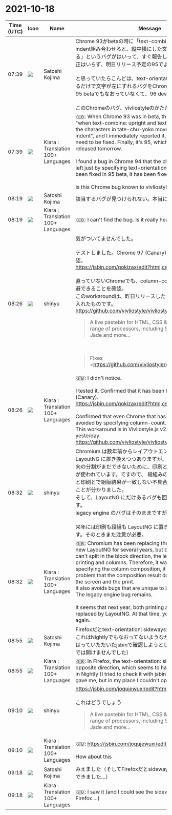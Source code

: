 # 2021-10-18

|Time (UTC)|Icon|Name|Message|
|---|---|---|---|
|07:39|![](https://secure.gravatar.com/avatar/98b698d47526f827586a7f3946607ef4.jpg?s=72&d=https%3A%2F%2Fa.slack-edge.com%2Fdf10d%2Fimg%2Favatars%2Fava_0007-72.png)|Satoshi Kojima|Chrome 93がbetaの時に「text-combine: uprightとtext-indent組み合わせると、縦中横にした文字がindent分横に移動する」というバグがはいって、すぐ報告したのに93 stableには修正はいらず、明日リリース予定の95でようやくなおります。<br><br>と思っていたらこんどは、text-orientation: sidewaysを指定するだけで文字が左にずれるバグをChrome 94で発見しました。95 betaでもなおっていなくて、96 devではなおっています。<br><br>このChromeのバグ、vivliostyleのかたがたには既知でしょうか|
|07:39|![](https://avatars.slack-edge.com/2021-08-02/2324149410423_2aa7423c4133ecb9f168_72.png)|Kiara : Translation 100+ Languages|🇬🇧: When Chrome 93 was in beta, there was a bug that "when text-combine: upright and text-indent are combined, the characters in tate-chu-yoko move horizontally by indent", and I immediately reported it, but 93 stable does not need to be fixed. Finally, it's 95, which is scheduled to be released tomorrow.<br><br>I found a bug in Chrome 94 that the characters shift to the left just by specifying text-orientation: sideways. It hasn't been fixed in 95 beta, it has been fixed in 96 dev.<br><br>Is this Chrome bug known to vivliostyle people?|
|08:19|![](https://secure.gravatar.com/avatar/98b698d47526f827586a7f3946607ef4.jpg?s=72&d=https%3A%2F%2Fa.slack-edge.com%2Fdf10d%2Fimg%2Favatars%2Fava_0007-72.png)|Satoshi Kojima|該当するバグが見つけられない。本当になおっているのかな…|
|08:19|![](https://avatars.slack-edge.com/2021-08-02/2324149410423_2aa7423c4133ecb9f168_72.png)|Kiara : Translation 100+ Languages|🇬🇧: I can't find the bug. Is it really healed ...|
|08:26|![](https://avatars.slack-edge.com/2018-04-27/354445776386_e258f5ed5ba887b08668_72.jpg)|shinyu|気がついてませんでした。<br><br>テストしました。Chrome 97 (Canary) では直っていることを確認。<br><https://jsbin.com/qokizax/edit?html,css,output><br><br>直っていないChromeでも、column-countを指定することで回避できることを確認。<br>このworkaroundは、昨日リリースした Vivliostyle.js v2.11.2 に入れたものです。<br><https://github.com/vivliostyle/vivliostyle.js/pull/795><br><blockquote>A live pastebin for HTML, CSS &amp; JavaScript and a range of processors, including SCSS, CoffeeScript, Jade and more...</blockquote><br><blockquote>Fixes <https://github.com/vivliostyle/vivliostyle.js/issues/758|#758>  <br>Fixes <https://github.com/vivliostyle/vivliostyle.js/issues/793|#793><br><br>Chromium currently uses legacy engine for multicol and print  <br>and uses new engine (LayoutNG) for non-multicol screen,  <br>so we need to use multicol to match screen and print layouts.<br><br>This workaround will be unnecessary when the Chromium issue is resolved:  <br><https://bugs.chromium.org/p/chromium/issues/detail?id=829028|https://bugs.chromium.org/p/chromium/issues/detail?id=829028></blockquote>|
|08:26|![](https://avatars.slack-edge.com/2021-08-02/2324149410423_2aa7423c4133ecb9f168_72.png)|Kiara : Translation 100+ Languages|🇬🇧: I didn't notice.<br><br>I tested it. Confirmed that it has been fixed in Chrome 97 (Canary).<br><https://jsbin.com/qokizax/edit?html,css,output><br><br>Confirmed that even Chrome that has not been fixed can be avoided by specifying column-count.<br>This workaround is in Vivliostyle.js v2.11.2 released yesterday.<br><https://github.com/vivliostyle/vivliostyle.js/pull/795>|
|08:32|![](https://avatars.slack-edge.com/2018-04-27/354445776386_e258f5ed5ba887b08668_72.jpg)|shinyu|Chromium は数年前からレイアウトエンジンを新しい LayoutNG に置き換えつつありますが、LayoutNG でブロック方向の分割がまだできないために、印刷と段組では legacy engine が使われています。ですので、 段組みの指定をすることで、画面と印刷とで組版結果が一致しない不具合を回避することができることが分かりました。<br>そして、LayoutNG にだけあるバグも回避できるということです。<br>legacy engine のバグはそのままですが。<br><br>来年には印刷も段組も LayoutNG に置き換わる予定のようです。そのときまた注意が必要。|
|08:32|![](https://avatars.slack-edge.com/2021-08-02/2324149410423_2aa7423c4133ecb9f168_72.png)|Kiara : Translation 100+ Languages|🇬🇧: Chromium has been replacing the layout engine with the new LayoutNG for several years, but because LayoutNG still can't split in the block direction, the legacy engine is used for printing and columns. Therefore, it was found that by specifying the column composition, it is possible to avoid the problem that the composition result does not match between the screen and the print.<br>It also avoids bugs that are unique to LayoutNG.<br>The legacy engine bug remains.<br><br>It seems that next year, both printing and columns will be replaced by LayoutNG. At that time, you need to be careful again.|
|08:55|![](https://secure.gravatar.com/avatar/98b698d47526f827586a7f3946607ef4.jpg?s=72&d=https%3A%2F%2Fa.slack-edge.com%2Fdf10d%2Fimg%2Favatars%2Fava_0007-72.png)|Satoshi Kojima|Firefoxだとtext-orientation: sidewaysが逆方向にずれていて、これはNightlyでもなおってないようなかんじです（村上さんのはっていただいたjsbinで確認しようとしたのですが、私のとこでは開けませんでした）|
|08:55|![](https://avatars.slack-edge.com/2021-08-02/2324149410423_2aa7423c4133ecb9f168_72.png)|Kiara : Translation 100+ Languages|🇬🇧: In Firefox, the text-orientation: sideways is shifted in the opposite direction, which seems to have not been fixed even in Nightly (I tried to check it with jsbin that Mr. Murakami gave me, but in my place I couldn't open it)|
|09:10|![](https://avatars.slack-edge.com/2018-04-27/354445776386_e258f5ed5ba887b08668_72.jpg)|shinyu|<https://jsbin.com/joqujewuxi/edit?html,css,output><br><br>これはどうでしょう<br><blockquote>A live pastebin for HTML, CSS &amp; JavaScript and a range of processors, including SCSS, CoffeeScript, Jade and more...</blockquote>|
|09:10|![](https://avatars.slack-edge.com/2021-08-02/2324149410423_2aa7423c4133ecb9f168_72.png)|Kiara : Translation 100+ Languages|🇬🇧: <https://jsbin.com/joqujewuxi/edit?html,css,output><br><br>How about this|
|09:18|![](https://secure.gravatar.com/avatar/98b698d47526f827586a7f3946607ef4.jpg?s=72&d=https%3A%2F%2Fa.slack-edge.com%2Fdf10d%2Fimg%2Favatars%2Fava_0007-72.png)|Satoshi Kojima|みえました（そしてFirefoxだとsidewaysが左にずれるのも確認できました…）|
|09:18|![](https://avatars.slack-edge.com/2021-08-02/2324149410423_2aa7423c4133ecb9f168_72.png)|Kiara : Translation 100+ Languages|🇬🇧: I saw it (and I could see the sideways shift to the left in Firefox ...)|
